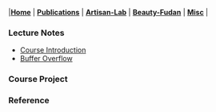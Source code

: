 |[<b>Home</b>](https://hxuhack.github.io/) | [<b>Publications</b>](publication/list) | [<b>Artisan-Lab</b>](lab/page) | [<b>Beauty-Fudan</b>](../photo/page) | [<b>Misc</b>](misc/list) |

### Lecture Notes
- [Course Introduction](memsafe/L0-course_introduction.pdf)
- [Buffer Overflow](memsafe/L1-buffer_overflow.pdf)


### Course Project


### Reference 


